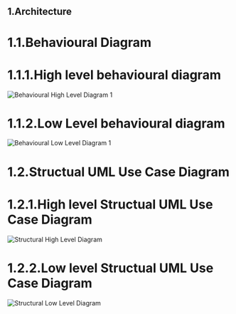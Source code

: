 ## 1.Architecture
# 1.1.Behavioural Diagram
# 1.1.1.High level behavioural diagram
![Behavioural High Level Diagram 1](https://user-images.githubusercontent.com/98813206/157866200-e8cdf81f-9f6f-4b76-bb02-3de77d431817.png)
# 1.1.2.Low Level behavioural diagram
![Behavioural Low Level Diagram 1](https://user-images.githubusercontent.com/98813206/157866295-80c52837-6d16-4ff8-902f-3a5ee7a339ef.png)
# 1.2.Structual UML Use Case Diagram
# 1.2.1.High level Structual UML Use Case Diagram
![Structural High Level Diagram](https://user-images.githubusercontent.com/98813206/157866622-54c9bcd0-931e-4700-a876-4d77de9d2327.png)
# 1.2.2.Low level Structual UML Use Case Diagram
![Structural Low Level Diagram](https://user-images.githubusercontent.com/98813206/157866674-1b98b317-e33b-48d8-9bc4-3cca758cde18.png)
